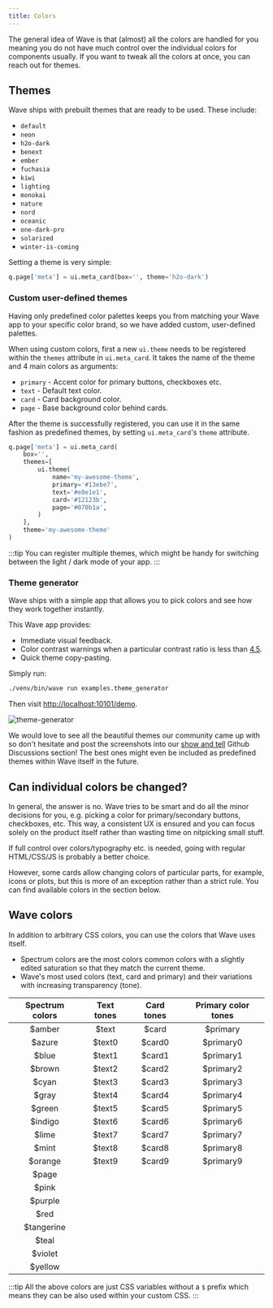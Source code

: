 ```yaml
---
title: Colors
---
```


The general idea of Wave is that (almost) all the colors are handled for you meaning you do not have much control over the individual colors for components usually. If you want to tweak all the colors at once, you can reach out for themes.

## Themes

Wave ships with prebuilt themes that are ready to be used. These include:

* `default`
* `neon`
* `h2o-dark`
* `benext`
* `ember`
* `fuchasia`
* `kiwi`
* `lighting`
* `monokai`
* `nature`
* `nord`
* `oceanic`
* `one-dark-pro`
* `solarized`
* `winter-is-coming`

Setting a theme is very simple:

```py
q.page['meta'] = ui.meta_card(box='', theme='h2o-dark')
```

### Custom user-defined themes

Having only predefined color palettes keeps you from matching your Wave app to your specific color brand, so we have added custom, user-defined palettes.

When using custom colors, first a new `ui.theme` needs to be registered within the `themes` attribute in `ui.meta_card`. It takes the name of the theme and 4 main colors as arguments:

* `primary` - Accent color for primary buttons, checkboxes etc.
* `text` - Default text color.
* `card` - Card background color.
* `page` - Base background color behind cards.

After the theme is successfully registered, you can use it in the same fashion as predefined themes, by setting `ui.meta_card`'s `theme` attribute.

```py
q.page['meta'] = ui.meta_card(
    box='',
    themes=[
        ui.theme(
            name='my-awesome-theme',
            primary='#13ebe7',
            text='#e8e1e1',
            card='#12123b',
            page='#070b1a',
        )
    ],
    theme='my-awesome-theme'
)
```

:::tip
You can register multiple themes, which might be handy for switching between the light / dark mode of your app.
:::

### Theme generator

Wave ships with a simple app that allows you to pick colors and see how they work together instantly.

This Wave app provides:

* Immediate visual feedback.
* Color contrast warnings when a particular contrast ratio is less than [4.5](https://www.w3.org/TR/UNDERSTANDING-WCAG20/visual-audio-contrast-contrast.html).
* Quick theme copy-pasting.

Simply run:

```sh
./venv/bin/wave run examples.theme_generator
```

Then visit <http://localhost:10101/demo>.

![theme-generator](assets/theme-generator.gif)

We would love to see all the beautiful themes our community came up with so don't hesitate and post the screenshots into our [show and tell](https://github.com/h2oai/wave/discussions/categories/show-and-tell) Github Discussions section! The best ones might even be included as predefined themes within Wave itself in the future.

## Can individual colors be changed?

In general, the answer is no. Wave tries to be smart and do all the minor decisions for you, e.g. picking a color for primary/secondary buttons, checkboxes, etc. This way, a consistent UX is ensured and you can focus solely on the product itself rather than wasting time on nitpicking small stuff.

If full control over colors/typography etc. is needed, going with regular HTML/CSS/JS is probably a better choice.

However, some cards allow changing colors of particular parts, for example, icons or plots, but this is more of an exception rather than a strict rule. You can find available colors in the section below.

## Wave colors

In addition to arbitrary CSS colors, you can use the colors that Wave uses itself.

* Spectrum colors are the most colors common colors with a slightly edited saturation so that they match the current theme.
* Wave's most used colors (text, card and primary) and their variations with increasing transparency (tone).

| **Spectrum colors** | **Text tones** | **Card tones** | **Primary color tones** |
|:-------------------:|:--------------:|:--------------:|:------------------------:|
|        $amber       |      $text     |      $card     |         $primary         |
|        $azure       |     $text0     |     $card0     |         $primary0        |
|        $blue        |     $text1     |     $card1     |         $primary1        |
|        $brown       |     $text2     |     $card2     |         $primary2        |
|        $cyan        |     $text3     |     $card3     |         $primary3        |
|        $gray        |     $text4     |     $card4     |         $primary4        |
|        $green       |     $text5     |     $card5     |         $primary5        |
|       $indigo       |     $text6     |     $card6     |         $primary6        |
|        $lime        |     $text7     |     $card7     |         $primary7        |
|        $mint        |     $text8     |     $card8     |         $primary8        |
|       $orange       |     $text9     |     $card9     |         $primary9        |
|        $page        |                |                |                          |
|        $pink        |                |                |                          |
|       $purple       |                |                |                          |
|         $red        |                |                |                          |
|      $tangerine     |                |                |                          |
|        $teal        |                |                |                          |
|       $violet       |                |                |                          |
|       $yellow       |                |                |                          |

:::tip
All the above colors are just CSS variables without a `$` prefix which means they can be also used within your custom CSS.
:::

